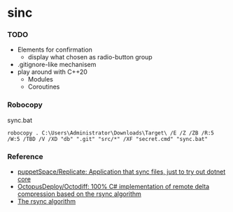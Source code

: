 sinc
====
### TODO
- Elements for confirmation
  - display what chosen as radio-button group
- .gitignore-like mechanisem
- play around with C++20
  - Modules
  - Coroutines

### Robocopy
sync.bat
```
robocopy . C:\Users\Administrator\Downloads\Target\ /E /Z /ZB /R:5 /W:5 /TBD /V /XD "db" ".git" "src/*" /XF "secret.cmd" "sync.bat"
```

### Reference
- [puppetSpace/Replicate: Application that sync files, just to try out dotnet core](https://github.com/puppetSpace/Replicate)
- [OctopusDeploy/Octodiff: 100% C# implementation of remote delta compression based on the rsync algorithm](https://github.com/OctopusDeploy/Octodiff)
- [The rsync algorithm](https://rsync.samba.org/tech_report/tech_report.html)
